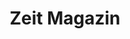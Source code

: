 ---
collection_archive: false
collection_awards: []
collection_category:
  - Studio
  - Editorial
  - Black and White
  - Portraits
collection_content: 
collection_cover: https://d1sf55qlb7p6hz.cloudfront.net/ice-7.jpg
collection_cover_mobile: https://d1sf55qlb7p6hz.cloudfront.net/verticalcovers-44.jpg
collection_description: >-
  Ice T featured in Zeit's reoccurring celebrity column "Ich Habe Einen Traum”
  where the subject shares their dreams, hopes, visions, and nightmares.
collection_description_alignment: center
collection_exhibition: []
collection_filter: Commissioned + Stock
collection_hidden: false
collection_meta: Ice T Ich Habe Einen Traum
collection_press: []
collection_preview:
  - https://d1sf55qlb7p6hz.cloudfront.net/icet-zeit_covers-1.jpg
  - https://d1sf55qlb7p6hz.cloudfront.net/icet-zeit_covers-4.jpg
  - https://d1sf55qlb7p6hz.cloudfront.net/icet-zeit_covers-3.jpg
  - https://d1sf55qlb7p6hz.cloudfront.net/icet-zeit_covers-2.jpg
cover_image: https://d1sf55qlb7p6hz.cloudfront.net/ice-1.jpg
date: 
hide_footer: true
layout: blocks
logo: 
navigation_theme: white
px_extra: true
row_alignment: center
slug: ice-t
theme_color: B8EEBC
theme_color_all_works: E69DFB
title: Zeit Magazin
collection_blocks:
  - _bookshop_name: collections/media-row-start
    row_alignment: between
  - _bookshop_name: collections/media-element
    block: media-element
    color: D4D4D4
    image: https://d1sf55qlb7p6hz.cloudfront.net/ice-1.jpg
    margin_left: 15
    margin_right: 0
    margin_y: 100
    width: 60
  - _bookshop_name: collections/media-row
    row_alignment: between
  - _bookshop_name: collections/media-element
    block: media-element
    color: EDEDED
    image: https://d1sf55qlb7p6hz.cloudfront.net/ice-3.jpg
    margin_left: 5
    margin_right: 0
    margin_y: 900
    width: 40
  - _bookshop_name: collections/media-element
    block: media-element
    color: 4D4D4D
    image: https://d1sf55qlb7p6hz.cloudfront.net/ice-2.jpg
    margin_left: 0
    margin_right: 10
    margin_y: 100
    width: 33
  - _bookshop_name: collections/media-row
    row_alignment: between
  - _bookshop_name: collections/media-element
    block: media-element
    color: 272727
    image: https://d1sf55qlb7p6hz.cloudfront.net/ice-4.jpg
    margin_left: 30
    margin_y: 100
    width: 40
  - _bookshop_name: collections/media-row
    row_alignment: between
  - _bookshop_name: collections/media-element
    block: media-element
    color: D7D7D7
    image: https://d1sf55qlb7p6hz.cloudfront.net/ice-5.jpg
    margin_left: 10
    margin_right: 0
    margin_y: 100
    width: 40
  - _bookshop_name: collections/media-element
    block: media-element
    color: A7A7A7
    image: https://d1sf55qlb7p6hz.cloudfront.net/ice-6.jpg
    margin_right: 20
    margin_y: 600
    width: 20
  - _bookshop_name: collections/media-row
    row_alignment: between
  - _bookshop_name: collections/media-element
    block: media-element
    color: EFEFEF
    image: https://d1sf55qlb7p6hz.cloudfront.net/ice-7.jpg
    margin_left: 15
    margin_right: 0
    margin_y: 100
    width: 55
  - _bookshop_name: collections/media-row-end
---
